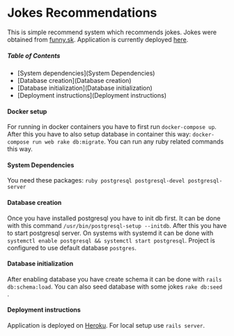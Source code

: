 # Jokes Recommendations
This is simple recommend system which recommends jokes.
Jokes were obtained from [funny.sk][1].
Application is currently deployed [here][2].

##### Table of Contents
* [System dependencies](System Dependencies) 
* [Database creation](Database creation)
* [Database initialization](Database initialization)
* [Deployment instructions](Deployment instructions)

#### Docker setup
For running in docker containers you have to first run `docker-compose up`. After this you have to also setup database in container this way:
`docker-compose run web rake db:migrate`. You can run any ruby related commands this way.

#### System Dependencies
You need these packages:
`ruby
postgresql
postgresql-devel
postgresql-server
`
#### Database creation
Once you have installed postgresql you have to init db first.
It can be done with this command `/usr/bin/postgresql-setup --initdb`.
After this you have to start postgresql server. On systems with systemd it can be done with
`systemctl enable postgresql && systemctl start postgresql`.
Project is configured to use default database `postgres`.
#### Database initialization
After enabling database you have create schema it can be done with `rails db:schema:load`.
You can also seed database with some jokes `rake db:seed `.
#### Deployment instructions
Application is deployed on [Heroku][2]. For local setup use `rails server`.

[1]: www.funny.sk
[2]: http://agile-meadow-53738.herokuapp.com
